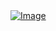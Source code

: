 <a href="https://www.ambikacreation.com/">
  <img src="https://github.com/user-attachments/assets/e5764348-925d-4027-a0d3-f02e9cbb73f2" alt="Image">
</a>
